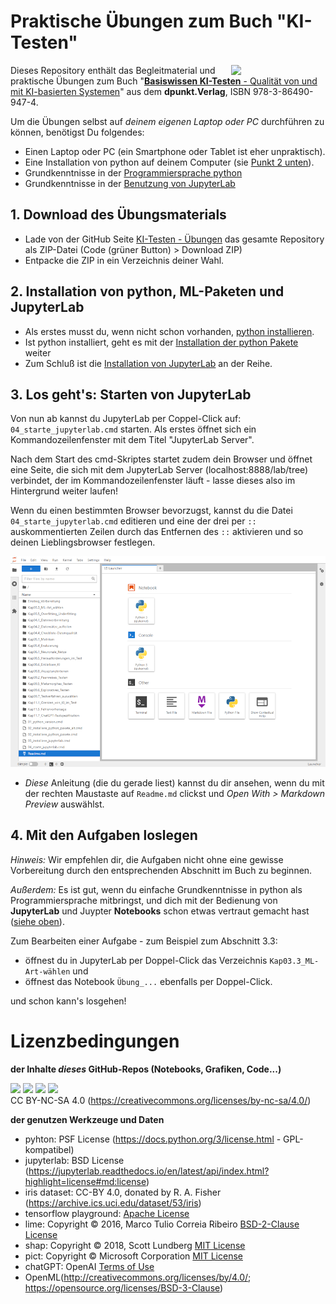 # Praktische Übungen zum Buch "KI-Testen"
<img src="https://dpunkt.de/wp-content/uploads/2024/01/13867.jpg" align="right" width="30%" min-width="150px"/>

Dieses Repository enthält das Begleitmaterial und praktische Übungen zum Buch "[**Basiswissen KI-Testen** - Qualität von und mit KI-basierten Systemen](https://dpunkt.de/produkt/basiswissen-ki-testen/)" aus dem **dpunkt.Verlag**, ISBN 978-3-86490-947-4.

Um die Übungen selbst auf *deinem eigenen Laptop oder PC* durchführen zu können, benötigst Du folgendes:
* Einen Laptop oder PC (ein Smartphone oder Tablet ist eher unpraktisch).
* Eine Installation von python auf deinem Computer (sie [Punkt 2 unten](#2.-Installation-von-python)).
* Grundkenntnisse in der [Programmiersprache python](https://tutorial.djangogirls.org/de/python_introduction)
* Grundkenntnisse in der [Benutzung von JupyterLab](https://jupyter-tutorial.readthedocs.io/de/latest/index.html)

## 1. Download des Übungsmaterials
* Lade von der GitHub Seite [KI-Testen - Übungen](https://github.com/KI-Testen/Uebungen) das gesamte Repository als ZIP-Datei (Code (grüner Button) > Download ZIP)
* Entpacke die ZIP in ein Verzeichnis deiner Wahl.

## 2. Installation von python, ML-Paketen und JupyterLab
* Als erstes musst du, wenn nicht schon vorhanden, [python installieren](Einstieg_Vorbereitung/Installation_Python.md).
* Ist python installiert, geht es mit der [Installation der python Pakete](Einstieg_Vorbereitung/Installation_Pakete.md) weiter
* Zum Schluß ist die [Installation von JupyterLab](Einstieg_Vorbereitung/Installation_JupyterLab.md) an der Reihe.

## 3. Los geht's: Starten von JupyterLab
Von nun ab kannst du JupyterLab per Coppel-Click auf:</br>
`04_starte_jupyterlab.cmd` starten. Als erstes öffnet sich ein Kommandozeilenfenster mit dem Titel "JupyterLab Server".

Nach dem Start des cmd-Skriptes startet zudem dein Browser und öffnet eine Seite, die sich mit dem JupyterLab Server (localhost:8888/lab/tree) verbindet, der im Kommandozeilenfenster läuft - lasse dieses also im Hintergrund weiter laufen!

Wenn du einen bestimmten Browser bevorzugst, kannst du die Datei `04_starte_jupyterlab.cmd` editieren und eine der drei per `::` auskommentierten Zeilen durch das Entfernen des `::` aktivieren und so deinen Lieblingsbrowser festlegen.

![snapshot von JupyterLab](Einstieg_Vorbereitung/jupyterlab_snapshot01_blanko.png)

* *Diese* Anleitung (die du gerade liest) kannst du dir ansehen, wenn du mit der rechten Maustaste auf `Readme.md` clickst und *Open With > Markdown Preview* auswählst.

## 4. Mit den Aufgaben loslegen
*Hinweis:* Wir empfehlen dir, die Aufgaben nicht ohne eine gewisse Vorbereitung durch den entsprechenden Abschnitt im Buch zu beginnen.

*Außerdem:* Es ist gut, wenn du einfache Grundkenntnisse in python als Programmiersprache mitbringst, und dich mit der Bedienung von **JupyterLab** und Juypter **Notebooks** schon etwas vertraut gemacht hast ([siehe oben](#Praktische-%C3%9Cbungen-zum-Buch-%22KI-Testen%22)).

Zum Bearbeiten einer Aufgabe - zum Beispiel zum Abschnitt 3.3:
* öffnest du in JupyterLab per Doppel-Click das Verzeichnis `Kap03.3_ML-Art-wählen` und
* öffnest das Notebook `Übung_...` ebenfalls per Doppel-Click.

und schon kann's losgehen!

# Lizenzbedingungen

**der Inhalte *dieses* GitHub-Repos (Notebooks, Grafiken, Code...)**

<img src="https://creativecommons.org/wp-content/themes/vocabulary-theme/vocabulary/svg/cc/icons/cc-icons.svg#cc-logo" width="24px" />&nbsp;<img src="https://creativecommons.org/wp-content/themes/vocabulary-theme/vocabulary/svg/cc/icons/cc-icons.svg#cc-by" width="24px" />&nbsp;<img src="https://creativecommons.org/wp-content/themes/vocabulary-theme/vocabulary/svg/cc/icons/cc-icons.svg#cc-nc" width="24px" />&nbsp;<img src="https://creativecommons.org/wp-content/themes/vocabulary-theme/vocabulary/svg/cc/icons/cc-icons.svg#cc-sa" width="24px" /><br/>
CC BY-NC-SA 4.0 (https://creativecommons.org/licenses/by-nc-sa/4.0/)

**der genutzen Werkzeuge und Daten**

- pyhton: PSF License (https://docs.python.org/3/license.html - GPL-kompatibel)
- jupyterlab: BSD License (https://jupyterlab.readthedocs.io/en/latest/api/index.html?highlight=license#md:license)
- iris dataset: CC-BY 4.0, donated by R. A. Fisher (https://archive.ics.uci.edu/dataset/53/iris)
- tensorflow playground: [Apache License](https://github.com/tensorflow/playground/blob/master/LICENSE)
- lime: Copyright &copy; 2016, Marco Tulio Correia Ribeiro [BSD-2-Clause License](https://de.wikipedia.org/wiki/BSD-Lizenz)
- shap: Copyright &copy; 2018, Scott Lundberg [MIT License](https://en.wikipedia.org/wiki/MIT_License)
- pict: Copyright &copy; Microsoft Corporation [MIT License](https://en.wikipedia.org/wiki/MIT_License)
- chatGPT: OpenAI [Terms of Use](https://openai.com/policies/terms-of-use)
- OpenML(http://creativecommons.org/licenses/by/4.0/; https://opensource.org/licenses/BSD-3-Clause)
